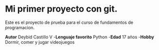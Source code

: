 # Mi primer proyecto con git.
Este es el proyecto de prueba para el curso de fundamentos de programacion.

**Autor** Deybid Castillo V
-**Lenguaje favorito** Python
-**Edad** 17 años
-**Hobby** Dormir, comer y jugar videojuegos
